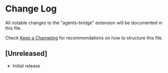 # Change Log

All notable changes to the "agents-bridge" extension will be documented in this file.

Check [Keep a Changelog](http://keepachangelog.com/) for recommendations on how to structure this file.

## [Unreleased]

- Initial release